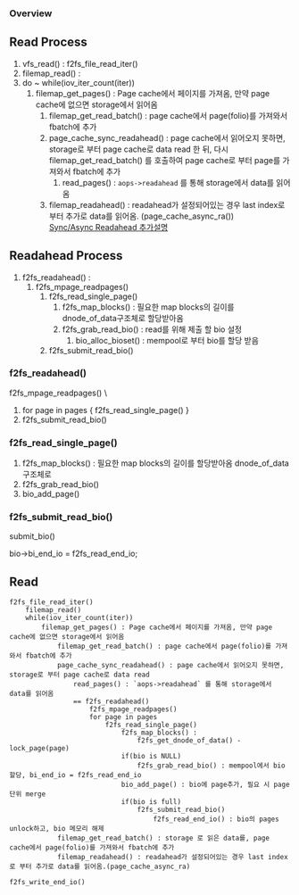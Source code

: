 ### Overview
## Read Process
1. vfs_read() : f2fs_file_read_iter()
2. filemap_read() : 
3. do ~ while(iov_iter_count(iter))
   1. filemap_get_pages() : Page cache에서 페이지를 가져옴, 만약 page cache에 없으면 storage에서 읽어옴
      1. filemap_get_read_batch() : page cache에서 page(folio)를 가져와서 fbatch에 추가
      2. page_cache_sync_readahead() : page cache에서 읽어오지 못하면, storage로 부터 page cache로 data read 한 뒤, 다시 filemap_get_read_batch() 를 호출하여 page cache로 부터 page를 가져와서 fbatch에 추가
         1. read_pages() : `aops->readahead` 를 통해 storage에서 data를 읽어옴
      3. filemap_readahead() : readahead가 설정되어있는 경우 last index로 부터 추가로 data를 읽어옴. (page_cache_async_ra()) \
      [Sync/Async Readahead 추가설명](https://lwn.net/Articles/888715/)

## Readahead Process
1. f2fs_readahead() :
   1. f2fs_mpage_readpages()
      1. f2fs_read_single_page()
         1. f2fs_map_blocks() : 필요한 map blocks의 길이를 dnode_of_data구조체로 할당받아옴 
         2. f2fs_grab_read_bio() : read를 위해 제출 할 bio 설정
            1. bio_alloc_bioset() : mempool로 부터 bio를 할당 받음
      2. f2fs_submit_read_bio()


### f2fs_readahead()
f2fs_mpage_readpages() \
1. for page in pages { f2fs_read_single_page() }
2. f2fs_submit_read_bio()

### f2fs_read_single_page()
1. f2fs_map_blocks() : 필요한 map blocks의 길이를 할당받아옴 dnode_of_data구조체로
2. f2fs_grab_read_bio()
3. bio_add_page()

### f2fs_submit_read_bio()
submit_bio()


bio->bi_end_io = f2fs_read_end_io;

## Read
```
f2fs_file_read_iter()
	filemap_read()
	while(iov_iter_count(iter))
		filemap_get_pages() : Page cache에서 페이지를 가져옴, 만약 page cache에 없으면 storage에서 읽어옴
			filemap_get_read_batch() : page cache에서 page(folio)를 가져와서 fbatch에 추가
			page_cache_sync_readahead() : page cache에서 읽어오지 못하면, storage로 부터 page cache로 data read
				read_pages() : `aops->readahead` 를 통해 storage에서 data를 읽어옴
				== f2fs_readahead()
					f2fs_mpage_readpages()
					for page in pages
						f2fs_read_single_page()
							f2fs_map_blocks() : 
								f2fs_get_dnode_of_data() - lock_page(page)
							if(bio is NULL) 
								f2fs_grab_read_bio() : mempool에서 bio 할당, bi_end_io = f2fs_read_end_io
							bio_add_page() : bio에 page추가, 필요 시 page 단위 merge
							if(bio is full) 
								f2fs_submit_read_bio()
									f2fs_read_end_io() : bio의 pages unlock하고, bio 메모리 해제
			filemap_get_read_batch() : storage 로 읽은 data를, page cache에서 page(folio)를 가져와서 fbatch에 추가
			filemap_readahead() : readahead가 설정되어있는 경우 last index로 부터 추가로 data를 읽어옴.(page_cache_async_ra)

f2fs_write_end_io()

```